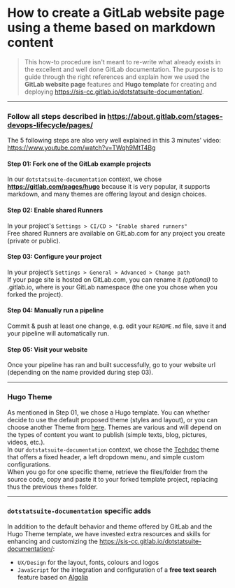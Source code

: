 # How to create a GitLab website page using a theme based on markdown content

> This how-to procedure isn't meant to re-write what already exists in the excellent and well done GitLab documentation. The purpose is to guide through the right references and explain how we used the **GitLab website page** features and **Hugo template** for creating and deploying https://sis-cc.gitlab.io/dotstatsuite-documentation/.

---

### Follow all steps described in https://about.gitlab.com/stages-devops-lifecycle/pages/
The 5 following steps are also very well explained in this 3 minutes' video: https://www.youtube.com/watch?v=TWqh9MtT4Bg
#### Step 01: Fork one of the GitLab example projects
In our `dotstatsuite-documentation` context, we chose **https://gitlab.com/pages/hugo** because it is very popular, it supports markdown, and many themes are offering layout and design choices.

#### Step 02: Enable shared Runners
In your project's `Settings > CI/CD > "Enable shared runners"`  
Free shared Runners are available on GitLab.com for any project you create (private or public).

#### Step 03: Configure your project
In your project’s `Settings > General > Advanced > Change path`  
If your page site is hosted on GitLab.com, you can rename it *(optional)* to <namespace>.gitlab.io, where <namespace> is your GitLab namespace (the one you chose when you forked the project).

#### Step 04: Manually run a pipeline
Commit & push at least one change, e.g. edit your `README.md` file, save it and your pipeline will automatically run.

#### Step 05: Visit your website
Once your pipeline has ran and built successfully, go to your website url (depending on the name provided during step 03).

---

### Hugo Theme
As mentioned in Step 01, we chose a Hugo template. You can whether decide to use the default proposed theme (styles and layout), or you can choose another Theme from [here](https://themes.gohugo.io/). Themes are various and will depend on the types of content you want to publish (simple texts, blog, pictures, videos, etc.).  
In our `dotstatsuite-documentation` context, we chose the [Techdoc](https://themes.gohugo.io/hugo-theme-techdoc/) theme that offers a fixed header, a left dropdown menu, and simple custom configurations.  
When you go for one specific theme, retrieve the files/folder from the source code, copy and paste it to your forked template project, replacing thus the previous `themes` folder.

---

### `dotstatsuite-documentation` specific adds
In addition to the default behavior and theme offered by GitLab and the Hugo Theme template, we have invested extra resources and skills for enhancing and customizing the https://sis-cc.gitlab.io/dotstatsuite-documentation/:
* `UX/Design` for the layout, fonts, colours and logos
* `JavaScript` for the integration and configuration of a **free text search** feature based on [Algolia](https://www.algolia.com/apps/3LL2TKA2C3/dashboard)
